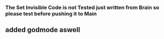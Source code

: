 ### The Set Invisible Code is not Tested just written from Brain so please test before pushing it to Main 
## added godmode aswell